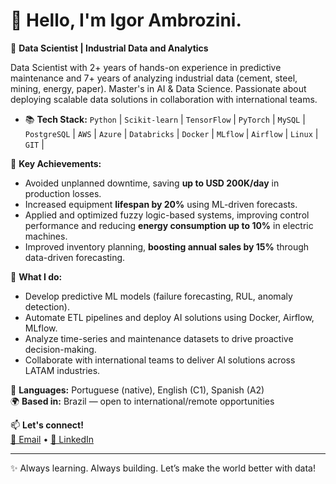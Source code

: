# 👋 Hello, I'm Igor Ambrozini.

🎯 **Data Scientist | Industrial Data and Analytics**

Data Scientist with 2+ years of hands-on experience in predictive maintenance and 7+ years of analyzing industrial data (cement, steel, mining, energy, paper). Master's in AI & Data Science. Passionate about deploying scalable data solutions in collaboration with international teams.

- 📚 **Tech Stack:**
`Python` | `Scikit-learn` | `TensorFlow` | `PyTorch` | `MySQL` | `PostgreSQL` |  `AWS` | `Azure` | `Databricks` | `Docker` | `MLflow` | `Airflow` | `Linux` |  `GIT` |


🚀 **Key Achievements:**
- Avoided unplanned downtime, saving **up to USD 200K/day** in production losses.  
- Increased equipment **lifespan by 20%** using ML-driven forecasts.  
- Applied and optimized fuzzy logic-based systems, improving control performance and reducing **energy consumption up to 10%** in electric machines.  
- Improved inventory planning, **boosting annual sales by 15%** through data-driven forecasting.  

🔧 **What I do:**  
- Develop predictive ML models (failure forecasting, RUL, anomaly detection).  
- Automate ETL pipelines and deploy AI solutions using Docker, Airflow, MLflow.  
- Analyze time-series and maintenance datasets to drive proactive decision-making.  
- Collaborate with international teams to deliver AI solutions across LATAM industries.

💬 **Languages:** Portuguese (native), English (C1), Spanish (A2)  
🌍 **Based in:** Brazil — open to international/remote opportunities

📫 **Let's connect!**  
[📧 Email](mailto:igorwebd@gmail.com) • [💼 LinkedIn](https://www.linkedin.com/in/igor-ambrozini)

---

✨ Always learning. Always building. Let’s make the world better with data!
